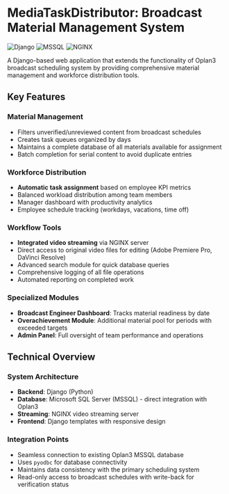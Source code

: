 # MediaTaskDistributor: Broadcast Material Management System

![Django](https://img.shields.io/badge/Django-092E20?style=for-the-badge&logo=django&logoColor=white)
![MSSQL](https://img.shields.io/badge/Microsoft%20SQL%20Server-CC2927?style=for-the-badge&logo=microsoft%20sql%20server&logoColor=white)
![NGINX](https://img.shields.io/badge/NGINX-009639?style=for-the-badge&logo=nginx&logoColor=white)

A Django-based web application that extends the functionality of Oplan3 broadcast scheduling system by providing comprehensive material management and workforce distribution tools.

## Key Features

### Material Management
- Filters unverified/unreviewed content from broadcast schedules
- Creates task queues organized by days
- Maintains a complete database of all materials available for assignment
- Batch completion for serial content to avoid duplicate entries

### Workforce Distribution
- **Automatic task assignment** based on employee KPI metrics
- Balanced workload distribution among team members
- Manager dashboard with productivity analytics
- Employee schedule tracking (workdays, vacations, time off)

### Workflow Tools
- **Integrated video streaming** via NGINX server
- Direct access to original video files for editing (Adobe Premiere Pro, DaVinci Resolve)
- Advanced search module for quick database queries
- Comprehensive logging of all file operations
- Automated reporting on completed work

### Specialized Modules
- **Broadcast Engineer Dashboard**: Tracks material readiness by date
- **Overachievement Module**: Additional material pool for periods with exceeded targets
- **Admin Panel**: Full oversight of team performance and operations

## Technical Overview

### System Architecture
- **Backend**: Django (Python)
- **Database**: Microsoft SQL Server (MSSQL) - direct integration with Oplan3
- **Streaming**: NGINX video streaming server
- **Frontend**: Django templates with responsive design

### Integration Points
- Seamless connection to existing Oplan3 MSSQL database
- Uses `pyodbc` for database connectivity
- Maintains data consistency with the primary scheduling system
- Read-only access to broadcast schedules with write-back for verification status

